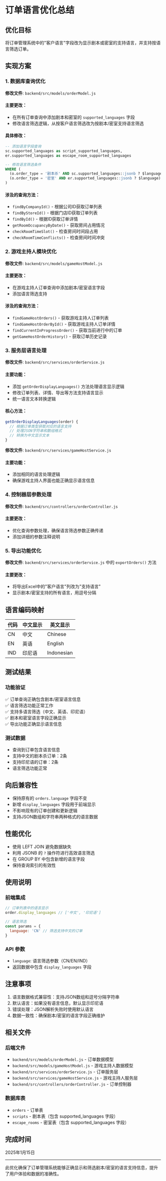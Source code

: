 # 订单语言优化总结

## 优化目标
将订单管理系统中的"客户语言"字段改为显示剧本或密室的支持语言，并支持按语言筛选订单。

## 实现方案

### 1. 数据库查询优化
**修改文件**: `backend/src/models/orderModel.js`

#### 主要更改：
- 在所有订单查询中添加剧本和密室的 `supported_languages` 字段
- 修改语言筛选逻辑，从按客户语言筛选改为按剧本/密室支持语言筛选

#### 具体修改：
```sql
-- 添加语言字段查询
sc.supported_languages as script_supported_languages,
er.supported_languages as escape_room_supported_languages

-- 修改语言筛选条件
WHERE (
  (o.order_type = '剧本杀' AND sc.supported_languages::jsonb ? $language) OR
  (o.order_type = '密室' AND er.supported_languages::jsonb ? $language)
)
```

#### 涉及的查询方法：
- `findByCompanyId()` - 根据公司ID获取订单列表
- `findByStoreId()` - 根据门店ID获取订单列表  
- `findById()` - 根据ID获取订单详情
- `getRoomOccupancyByDate()` - 获取房间占用情况
- `checkRoomTimeSlot()` - 检查房间时间段占用
- `checkRoomTimeConflicts()` - 检查房间时间冲突

### 2. 游戏主持人模块优化
**修改文件**: `backend/src/models/gameHostModel.js`

#### 主要更改：
- 在游戏主持人订单查询中添加剧本/密室语言字段
- 添加语言筛选支持

#### 涉及的查询方法：
- `findGameHostOrders()` - 获取游戏主持人订单列表
- `findGameHostOrderById()` - 获取游戏主持人订单详情
- `findCurrentInProgressOrder()` - 获取当前进行中的订单
- `getGameHostOrderHistory()` - 获取订单历史记录

### 3. 服务层语言处理
**修改文件**: `backend/src/services/orderService.js`

#### 主要功能：
- 添加 `getOrderDisplayLanguages()` 方法处理语言显示逻辑
- 修改订单列表、详情、导出等方法支持语言显示
- 统一语言文本转换逻辑

#### 核心方法：
```javascript
getOrderDisplayLanguages(order) {
  // 根据订单类型获取对应的语言支持
  // 处理JSON字符串和数组格式
  // 转换为中文显示文本
}
```

**修改文件**: `backend/src/services/gameHostService.js`

#### 主要功能：
- 添加相同的语言处理逻辑
- 确保游戏主持人界面也能正确显示语言信息

### 4. 控制器层参数处理
**修改文件**: `backend/src/controllers/orderController.js`

#### 主要更改：
- 优化查询参数处理，确保语言筛选参数正确传递
- 添加详细的参数注释说明

### 5. 导出功能优化
**修改文件**: `backend/src/services/orderService.js` 中的 `exportOrders()` 方法

#### 主要更改：
- 将导出Excel中的"客户语言"列改为"支持语言"
- 显示剧本/密室支持的所有语言，用逗号分隔

## 语言编码映射

| 代码 | 中文显示 | 英文显示 |
|------|----------|----------|
| CN   | 中文     | Chinese  |
| EN   | 英语     | English  |
| IND  | 印尼语   | Indonesian |

## 测试结果

### 功能验证
✅ 订单查询正确包含剧本/密室语言信息  
✅ 语言筛选功能正常工作  
✅ 支持多语言筛选（中文、英语、印尼语）  
✅ 剧本和密室语言字段正确显示  
✅ 导出功能正确显示语言信息  

### 测试数据
- 查询到订单包含语言信息
- 支持中文的剧本杀订单：2条
- 支持印尼语的订单：2条
- 语言筛选功能正常

## 向后兼容性

- 保持原有的 `orders.language` 字段不变
- 新增 `display_languages` 字段用于前端显示
- 不影响现有的订单创建和更新逻辑
- 支持JSON数组和字符串两种格式的语言数据

## 性能优化

- 使用 LEFT JOIN 避免数据缺失
- 利用 JSONB 的 `?` 操作符进行高效语言筛选
- 在 GROUP BY 中包含新增的语言字段
- 保持查询索引的有效性

## 使用说明

### 前端集成
```javascript
// 订单列表中的语言显示
order.display_languages // ['中文', '印尼语']

// 语言筛选
const params = {
  language: 'CN' // 筛选支持中文的订单
}
```

### API 参数
- `language`: 语言筛选参数（CN/EN/IND）
- 返回数据中包含 `display_languages` 字段

## 注意事项

1. 语言数据格式兼容性：支持JSON数组和逗号分隔字符串
2. 默认语言：如果没有语言信息，默认显示印尼语
3. 错误处理：JSON解析失败时使用默认语言
4. 数据一致性：确保剧本/密室的语言字段正确维护

## 相关文件

### 后端文件
- `backend/src/models/orderModel.js` - 订单数据模型
- `backend/src/models/gameHostModel.js` - 游戏主持人数据模型
- `backend/src/services/orderService.js` - 订单服务层
- `backend/src/services/gameHostService.js` - 游戏主持人服务层
- `backend/src/controllers/orderController.js` - 订单控制器

### 数据库表
- `orders` - 订单表
- `scripts` - 剧本表（包含 supported_languages 字段）
- `escape_rooms` - 密室表（包含 supported_languages 字段）

## 完成时间
2025年1月15日

---

此优化确保了订单管理系统能够正确显示和筛选剧本/密室的语言支持信息，提升了用户体验和数据的准确性。 